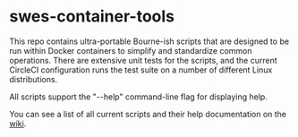 # swes-container-tools

This repo contains ultra-portable Bourne-ish scripts that are designed to be
run within Docker containers to simplify and standardize common operations.
There are extensive unit tests for the scripts, and the current CircleCI
configuration runs the test suite on a number of different Linux distributions.

All scripts support the "--help" command-line flag for displaying help.

You can see a list of all current scripts and their help documentation on the
[wiki](https://github.com/NCAR/swes-container-tools/wiki).


